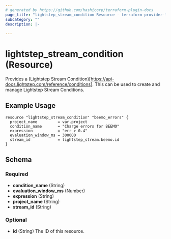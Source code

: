 ```yaml
---
# generated by https://github.com/hashicorp/terraform-plugin-docs
page_title: "lightstep_stream_condition Resource - terraform-provider-lightstep"
subcategory: ""
description: |-
  
---
```


# lightstep_stream_condition (Resource)

Provides a (Lightstep Stream Condition)[https://api-docs.lightstep.com/reference/conditions]. This can be used to create and manage Lightstep Stream Conditions.

## Example Usage

```hcl
resource "lightstep_stream_condition" "beemo_errors" {
  project_name         = var.project
  condition_name       = "Charge errors for BEEMO"
  expression           = "err > 0.4"
  evaluation_window_ms = 300000
  stream_id            = lightstep_stream.beemo.id
}
```

<!-- schema generated by tfplugindocs -->
## Schema

### Required

- **condition_name** (String)
- **evaluation_window_ms** (Number)
- **expression** (String)
- **project_name** (String)
- **stream_id** (String)

### Optional

- **id** (String) The ID of this resource.


